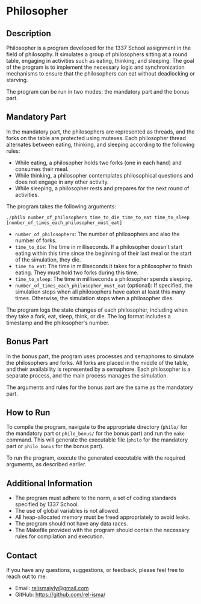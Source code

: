 # Philosopher

## Description
Philosopher is a program developed for the 1337 School assignment in the field of philosophy. It simulates a group of philosophers sitting at a round table, engaging in activities such as eating, thinking, and sleeping. The goal of the program is to implement the necessary logic and synchronization mechanisms to ensure that the philosophers can eat without deadlocking or starving.

The program can be run in two modes: the mandatory part and the bonus part.

## Mandatory Part
In the mandatory part, the philosophers are represented as threads, and the forks on the table are protected using mutexes. Each philosopher thread alternates between eating, thinking, and sleeping according to the following rules:

- While eating, a philosopher holds two forks (one in each hand) and consumes their meal.
- While thinking, a philosopher contemplates philosophical questions and does not engage in any other activity.
- While sleeping, a philosopher rests and prepares for the next round of activities.

The program takes the following arguments:
```
./philo number_of_philosophers time_to_die time_to_eat time_to_sleep [number_of_times_each_philosopher_must_eat]
```
- `number_of_philosophers`: The number of philosophers and also the number of forks.
- `time_to_die`: The time in milliseconds. If a philosopher doesn't start eating within this time since the beginning of their last meal or the start of the simulation, they die.
- `time_to_eat`: The time in milliseconds it takes for a philosopher to finish eating. They must hold two forks during this time.
- `time_to_sleep`: The time in milliseconds a philosopher spends sleeping.
- `number_of_times_each_philosopher_must_eat` (optional): If specified, the simulation stops when all philosophers have eaten at least this many times. Otherwise, the simulation stops when a philosopher dies.

The program logs the state changes of each philosopher, including when they take a fork, eat, sleep, think, or die. The log format includes a timestamp and the philosopher's number.

## Bonus Part
In the bonus part, the program uses processes and semaphores to simulate the philosophers and forks. All forks are placed in the middle of the table, and their availability is represented by a semaphore. Each philosopher is a separate process, and the main process manages the simulation.

The arguments and rules for the bonus part are the same as the mandatory part.

## How to Run
To compile the program, navigate to the appropriate directory (`philo/` for the mandatory part or `philo_bonus/` for the bonus part) and run the `make` command. This will generate the executable file (`philo` for the mandatory part or `philo_bonus` for the bonus part).

To run the program, execute the generated executable with the required arguments, as described earlier.

## Additional Information
- The program must adhere to the norm, a set of coding standards specified by 1337 School.
- The use of global variables is not allowed.
- All heap-allocated memory must be freed appropriately to avoid leaks.
- The program should not have any data races.
- The Makefile provided with the program should contain the necessary rules for compilation and execution.

## Contact
If you have any questions, suggestions, or feedback, please feel free to reach out to me.

- Email: relismaiyly@gmail.com
- GitHub: https://github.com/rel-isma/
